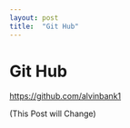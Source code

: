 ```yaml
---
layout: post
title:  "Git Hub"
---
```

# Git Hub
https://github.com/alvinbank1

(This Post will Change)

